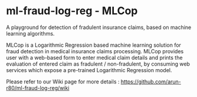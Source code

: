 # ml-fraud-log-reg - MLCop
A playground for detection of fradulent insurance claims, based on machine learning algorithms.

MLCop is a Logarithmic Regression based machine learning solution for fraud detection in medical insurance claims processing. MLCop provides user with a web-based form to enter medical claim details and prints the evaluation of entered claim as fradulent / non-fradulent, by consuming web services which expose a pre-trained Logarithmic Regression model. 

Please refer to our Wiki page for more details : https://github.com/arun-r80/ml-fraud-log-reg/wiki
